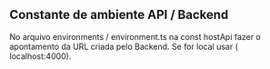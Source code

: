 ## Constante de ambiente API / Backend

No arquivo environments / environment.ts na const hostApi fazer o apontamento da URL criada
pelo Backend. Se for local usar ( localhost:4000).
